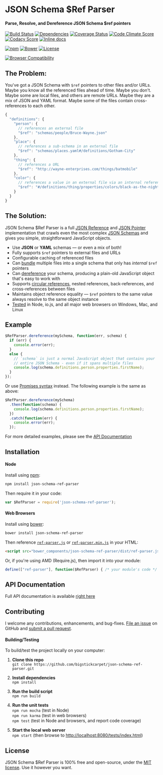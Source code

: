 JSON Schema $Ref Parser
============================
#### Parse, Resolve, and Dereference JSON Schema $ref pointers

[![Build Status](https://api.travis-ci.org/BigstickCarpet/json-schema-ref-parser.svg)](https://travis-ci.org/BigstickCarpet/json-schema-ref-parser)
[![Dependencies](https://david-dm.org/BigstickCarpet/json-schema-ref-parser.svg)](https://david-dm.org/BigstickCarpet/json-schema-ref-parser)
[![Coverage Status](https://coveralls.io/repos/BigstickCarpet/json-schema-ref-parser/badge.svg?branch=master&service=github)](https://coveralls.io/r/BigstickCarpet/json-schema-ref-parser)
[![Code Climate Score](https://codeclimate.com/github/BigstickCarpet/json-schema-ref-parser/badges/gpa.svg)](https://codeclimate.com/github/BigstickCarpet/json-schema-ref-parser)
[![Codacy Score](https://www.codacy.com/project/badge/d8abfe5e9a4044b89bd9f4b999d4a574)](https://www.codacy.com/public/jamesmessinger/json-schema-ref-parser)
[![Inline docs](http://inch-ci.org/github/BigstickCarpet/json-schema-ref-parser.svg?branch=master&style=shields)](http://inch-ci.org/github/BigstickCarpet/json-schema-ref-parser)

[![npm](http://img.shields.io/npm/v/json-schema-ref-parser.svg)](https://www.npmjs.com/package/json-schema-ref-parser)
[![Bower](http://img.shields.io/bower/v/json-schema-ref-parser.svg)](http://bower.io/)
[![License](https://img.shields.io/npm/l/json-schema-ref-parser.svg)](LICENSE)

[![Browser Compatibility](https://saucelabs.com/browser-matrix/json-schema-parser.svg)](https://saucelabs.com/u/json-schema-parser)


The Problem:
--------------------------
You've got a JSON Schema with `$ref` pointers to other files and/or URLs.  Maybe you know all the referenced files ahead of time.  Maybe you don't.  Maybe some are local files, and others are remote URLs.  Maybe they are a mix of JSON and YAML format.  Maybe some of the files contain cross-references to each other.

```javascript
{
  "definitions": {
    "person": {
      // references an external file
      "$ref": "schemas/people/Bruce-Wayne.json"
    },
    "place": {
      // references a sub-schema in an external file
      "$ref": "schemas/places.yaml#/definitions/Gotham-City"
    },
    "thing": {
      // references a URL
      "$ref": "http://wayne-enterprises.com/things/batmobile"
    },
    "color": {
      // references a value in an external file via an internal reference
      "$ref": "#/definitions/thing/properties/colors/black-as-the-night"
    }
  }
}
```


The Solution:
--------------------------
JSON Schema $Ref Parser is a full [JSON Reference](https://tools.ietf.org/html/draft-pbryan-zyp-json-ref-03) and [JSON Pointer](https://tools.ietf.org/html/rfc6901) implementation that crawls even the most complex [JSON Schemas](http://json-schema.org/latest/json-schema-core.html) and gives you simple, straightforward JavaScript objects.

- Use **JSON** or **YAML** schemas &mdash; or even a mix of both!
- Fully supports `$ref` pointers to external files and URLs
- Configurable caching of referenced files
- Can [bundle](docs/ref-parser.md#bundlepath-options-callback) multiple files into a single schema that only has _internal_ `$ref` pointers
- Can [dereference](docs/ref-parser.md#dereferencepath-options-callback) your schema, producing a plain-old JavaScript object that's easy to work with
- Supports [circular references](docs/README.md#circular-refs), nested references, back-references, and cross-references between files
- Maintains object reference equality &mdash; `$ref` pointers to the same value always resolve to the same object instance
- [Tested](http://bigstickcarpet.github.io/json-schema-ref-parser/tests/index.html) in Node, io.js, and all major web browsers on Windows, Mac, and Linux


Example
--------------------------

```javascript
$RefParser.dereference(mySchema, function(err, schema) {
  if (err) {
    console.error(err);
  }
  else {
    // `schema` is just a normal JavaScript object that contains your
    // entire JSON Schema - even if it spans multiple files
    console.log(schema.definitions.person.properties.firstName);
  }
});
```

Or use [Promises syntax](http://javascriptplayground.com/blog/2015/02/promises/) instead. The following example is the same as above:

```javascript
$RefParser.dereference(mySchema)
  .then(function(schema) {
    console.log(schema.definitions.person.properties.firstName);
  })
  .catch(function(err) {
    console.error(err);
  });
```

For more detailed examples, please see the [API Documentation](docs/README.md)


Installation
--------------------------
#### Node
Install using [npm](https://docs.npmjs.com/getting-started/what-is-npm):

```bash
npm install json-schema-ref-parser
```

Then require it in your code:

```javascript
var $RefParser = require('json-schema-ref-parser');
```

#### Web Browsers
Install using [bower](http://bower.io/):

```bash
bower install json-schema-ref-parser
```

Then reference [`ref-parser.js`](dist/ref-parser.js) or [`ref-parser.min.js`](dist/ref-parser.min.js) in your HTML:

```html
<script src="bower_components/json-schema-ref-parser/dist/ref-parser.js"></script>
```

Or, if you're using AMD (Require.js), then import it into your module:

```javascript
define(["ref-parser"], function($RefParser) { /* your module's code */ })
```


API Documentation
--------------------------
Full API documentation is available [right here](docs/README.md)


Contributing
--------------------------
I welcome any contributions, enhancements, and bug-fixes.  [File an issue](https://github.com/BigstickCarpet/json-schema-ref-parser/issues) on GitHub and [submit a pull request](https://github.com/BigstickCarpet/json-schema-ref-parser/pulls).

#### Building/Testing
To build/test the project locally on your computer:

1. __Clone this repo__<br>
`git clone https://github.com/bigstickcarpet/json-schema-ref-parser.git`

2. __Install dependencies__<br>
`npm install`

3. __Run the build script__<br>
`npm run build`

4. __Run the unit tests__<br>
`npm run mocha` (test in Node)<br>
`npm run karma` (test in web browsers)<br>
`npm test` (test in Node and browsers, and report code coverage)

5. __Start the local web server__<br>
`npm start` (then browse to [http://localhost:8080/tests/index.html](http://bigstickcarpet.com/json-schema-ref-parser/tests/index.html))


License
--------------------------
JSON Schema $Ref Parser is 100% free and open-source, under the [MIT license](LICENSE). Use it however you want.
